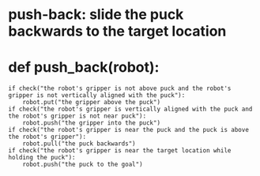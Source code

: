 # push-back: slide the puck backwards to the target location
# def push_back(robot):
    if check("the robot's gripper is not above puck and the robot's gripper is not vertically aligned with the puck"):
        robot.put("the gripper above the puck")
    if check("the robot's gripper is vertically aligned with the puck and the robot's gripper is not near puck"):
        robot.push("the gripper into the puck")
    if check("the robot's gripper is near the puck and the puck is above the robot's gripper"):
        robot.pull("the puck backwards")
    if check("the robot's gripper is near the target location while holding the puck"):
        robot.push("the puck to the goal")